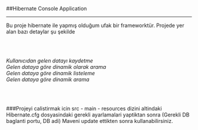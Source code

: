 ##Hibernate Console Application
<hr>
Bu proje hibernate ile yapmış olduğum ufak bir frameworktür.
Projede yer alan bazı detaylar şu şekilde

<br><br>

*Kullanıcıdan gelen datayı kaydetme*<br>
*Gelen dataya göre dinamik olarak arama*<br>
*Gelen dataya göre dinamik listeleme*<br>
*Gelen dataya göre dinamik arama*


<br><br>

###Projeyi calistirmak icin
src - main - resources dizini altindaki Hibernate.cfg dosyasindaki gerekli ayarlamalari
yaptiktan sonra (Gerekli DB baglanti portu, DB adi) Maveni update ettikten sonra kullanabilirsiniz.